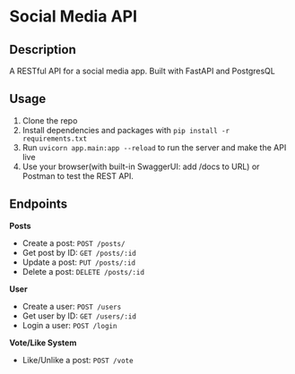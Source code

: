 # Social Media API

## Description
A RESTful API for a social media app. Built with FastAPI and PostgresQL

## Usage
1. Clone the repo
2. Install dependencies and packages with `pip install -r requirements.txt`
3. Run `uvicorn app.main:app --reload` to run the server and make the API live
4. Use your browser(with built-in SwaggerUI: add /docs to URL) or Postman to test the REST API.

## Endpoints
**Posts**
- Create a post:     `POST /posts/`
- Get post by ID:    `GET /posts/:id`
- Update a post:     `PUT /posts/:id`
- Delete a post:     `DELETE /posts/:id`

**User**
- Create a user:        `POST /users`
- Get user by ID:       `GET /users/:id`
- Login a user:         `POST /login`

**Vote/Like System**
- Like/Unlike a post:       `POST /vote`
